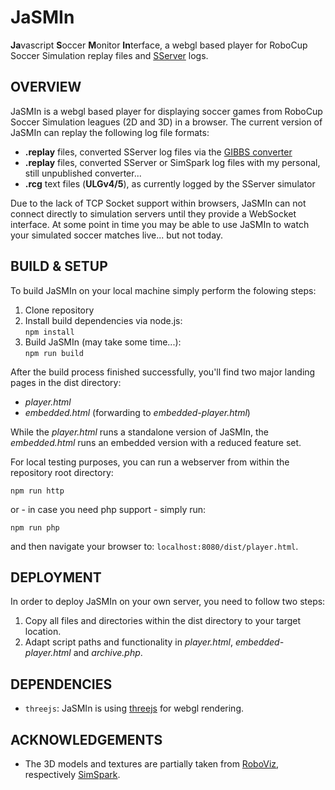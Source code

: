 # JaSMIn

**Ja**vascript **S**occer **M**onitor **In**terface, a webgl based player for RoboCup Soccer Simulation replay files and [SServer](https://github.com/rcsoccersim/rcssserver) logs.



## OVERVIEW

JaSMIn is a webgl based player for displaying soccer games from RoboCup Soccer Simulation leagues (2D and 3D) in a browser. The current version of JaSMIn can replay the following log file formats:
- __.replay__ files, converted SServer log files via the [GIBBS converter](https://github.com/OliverObst/GIBBS)
- __.replay__ files, converted SServer or SimSpark log files with my personal, still unpublished converter...
- __.rcg__ text files (__ULGv4/5__), as currently logged by the SServer simulator

Due to the lack of TCP Socket support within browsers, JaSMIn can not connect directly to simulation servers until they provide a WebSocket interface. At some point in time you may be able to use JaSMIn to watch your simulated soccer matches live... but not today.



## BUILD &amp; SETUP

To build JaSMIn on your local machine simply perform the folowing steps:
1. Clone repository
2. Install build dependencies via node.js:  
   `npm install`
3. Build JaSMIn (may take some time...):  
   `npm run build`

After the build process finished successfully, you'll find two major landing pages in the dist directory:
- _player.html_
- _embedded.html_ (forwarding to _embedded-player.html_)

While the _player.html_ runs a standalone version of JaSMIn, the _embedded.html_ runs an embedded version with a reduced feature set.

For local testing purposes, you can run a webserver from within the repository root directory:

`npm run http`

or - in case you need php support - simply run:

`npm run php`

and then navigate your browser to: `localhost:8080/dist/player.html`.



## DEPLOYMENT

In order to deploy JaSMIn on your own server, you need to follow two steps:
1. Copy all files and directories within the dist directory to your target location.
2. Adapt script paths and functionality in _player.html_, _embedded-player.html_ and _archive.php_.



## DEPENDENCIES

- `threejs`: JaSMIn is using [threejs](https://www.threejs.org) for webgl rendering.



## ACKNOWLEDGEMENTS

- The 3D models and textures are partially taken from [RoboViz](https://github.com/magmaOffenburg/RoboViz), respectively [SimSpark](https://gitlab.com/robocup-sim/SimSpark).
